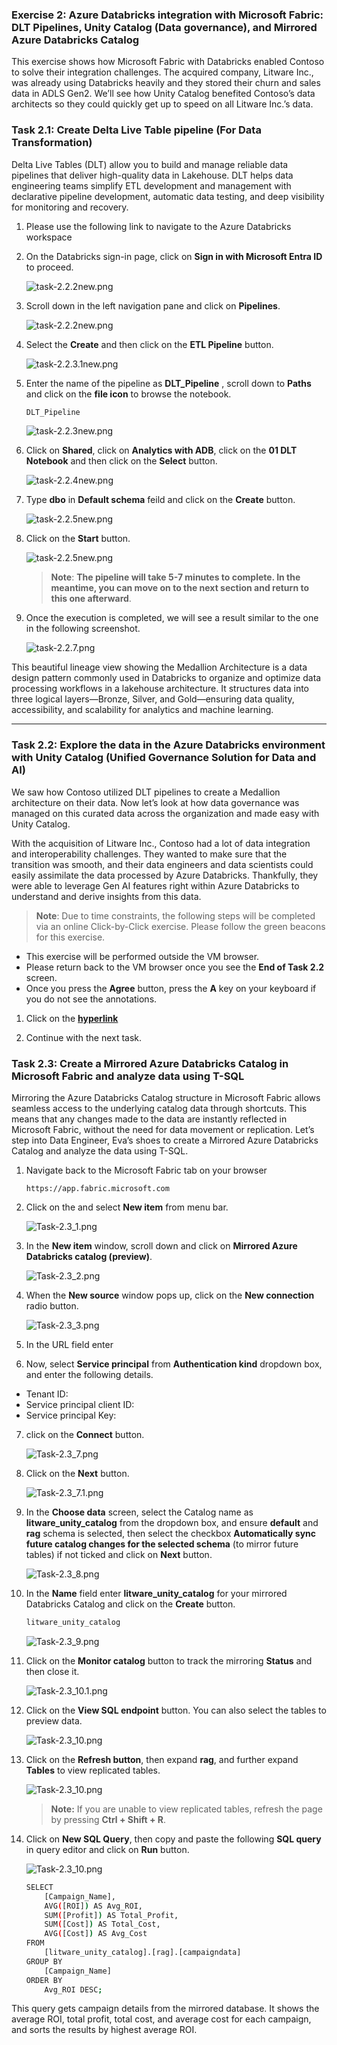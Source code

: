 ### Exercise 2: Azure Databricks integration with Microsoft Fabric: DLT Pipelines, Unity Catalog (Data governance), and Mirrored Azure Databricks Catalog

This exercise shows how Microsoft Fabric with Databricks enabled Contoso to solve their integration challenges. The acquired company, Litware Inc., was already using Databricks heavily and they stored their churn and sales data in ADLS Gen2. We’ll see how Unity Catalog benefited Contoso’s data architects so they could quickly get up to speed on all Litware Inc.’s data.

### Task 2.1: Create Delta Live Table pipeline (For Data Transformation)

Delta Live Tables (DLT) allow you to build and manage reliable data pipelines that deliver high-quality data in Lakehouse. DLT helps data engineering teams simplify ETL development and management with declarative pipeline development, automatic data testing, and deep visibility for monitoring and recovery.

1. Please use the following link to navigate to the Azure Databricks workspace **<inject key= "livedatabricksWorkspaceUrl" enableCopy="true"/>**

2. On the Databricks sign-in page, click on **Sign in with Microsoft Entra ID** to proceed.

    ![task-2.2.2new.png](media/1ds.png)

2. Scroll down in the left navigation pane and click on **Pipelines**.

    ![task-2.2.2new.png](media/l9.png)

3. Select the **Create** and then click on the **ETL Pipeline** button.

    ![task-2.2.3.1new.png](media/2ds.png)

4. Enter the name of the pipeline as **DLT_Pipeline** , scroll down to **Paths** and click on the **file icon** to browse the notebook.

    ```BASH
    DLT_Pipeline
    ```
    ![task-2.2.3new.png](media/task-2.2.3ne.png)

5. Click on **Shared**, click on **Analytics with ADB**, click on the **01 DLT Notebook** and then click on the **Select** button.

    ![task-2.2.4new.png](media/f13.png)

6. Type **dbo** in **Default schema** feild and click on the **Create** button.

    ![task-2.2.5new.png](media/f45.png)

7. Click on the **Start** button.

    ![task-2.2.5new.png](media/f14.png)

    >**Note**: **The pipeline will take 5-7 minutes to complete. In the meantime, you can move on to the next section and return to this one afterward**.

8. Once the execution is completed, we will see a result similar to the one in the following screenshot.

    ![task-2.2.7.png](media/task-2.2.7.png)

This beautiful lineage view showing the Medallion Architecture is a data design pattern commonly used in Databricks to organize and optimize data processing workflows in a lakehouse architecture. It structures data into three logical layers—Bronze, Silver, and Gold—ensuring data quality, accessibility, and scalability for analytics and machine learning.

---

### Task 2.2:  Explore the data in the Azure Databricks environment with Unity Catalog (Unified Governance Solution for Data and AI)

We saw how Contoso utilized DLT pipelines to create a Medallion architecture on their data. Now let’s look at how data governance was managed on this curated data across the organization and made easy with Unity Catalog.
 
With the acquisition of Litware Inc., Contoso had a lot of data integration and interoperability challenges. They wanted to make sure that the transition was smooth, and their data engineers and data scientists could easily assimilate the data processed by Azure Databricks. Thankfully, they were able to leverage Gen AI features right within Azure Databricks to understand and derive insights from this data.

>**Note**: Due to time constraints, the following steps will be completed via an online Click-by-Click exercise.
>Please follow the green beacons for this exercise.
- This exercise will be performed outside the VM browser.
- Please return back to the VM browser once you see the **End of Task 2.2** screen.
- Once you press the **Agree** button, press the **A** key on your keyboard if you do not see the annotations.
	
1. Click on the [**hyperlink**](https://regale.cloud/Microsoft/play/4251/azure-database-unity-catalog#/0/0)

2. Continue with the next task.

### Task 2.3: Create a Mirrored Azure Databricks Catalog in Microsoft Fabric and analyze data using T-SQL

Mirroring the Azure Databricks Catalog structure in Microsoft Fabric allows seamless access to the underlying catalog data through shortcuts. This means that any changes made to the data are instantly reflected in Microsoft Fabric, without the need for data movement or replication. Let’s step into Data Engineer, Eva’s shoes to create a Mirrored Azure Databricks Catalog and analyze the data using T-SQL. 

1. Navigate back to the Microsoft Fabric tab on your browser 
    
    ```
    https://app.fabric.microsoft.com
    ```

2. Click on the **<inject key= "WorkspaceName" enableCopy="true"/>** and select **New item** from menu bar.

    ![Task-2.3_1.png](media/Task-2.3_1.png)

3. In the **New item** window, scroll down and click on **Mirrored Azure Databricks catalog (preview)**.

   ![Task-2.3_2.png](media/Task-2.3_2.png)

4. When the **New source** window pops up, click on the **New connection** radio button.

   ![Task-2.3_3.png](media/l11.png)

5. In the URL field enter **<inject key= "databricksurl" enableCopy="true"/>**

6. Now, select **Service principal** from **Authentication kind** dropdown box, and enter the following details.

- Tenant ID: **<inject key= "catalogTenantID" enableCopy="true"/>**
- Service principal client ID: **<inject key= "ClientID" enableCopy="true"/>**
- Service principal Key: **<inject key= "Secret" enableCopy="true"/>**

7. click on the **Connect** button.

    ![Task-2.3_7.png](media/l12.png)

8. Click on the **Next** button.

   ![Task-2.3_7.1.png](media/l13.png)

9. In the **Choose data** screen, select the Catalog name as **litware_unity_catalog** from the dropdown box, and ensure **default** and **rag** schema is selected, then select the checkbox **Automatically sync future catalog changes for the selected schema** (to mirror future tables) if not ticked and click on **Next** button.

    ![Task-2.3_8.png](media/Task-2.3_8u.png)

10. In the **Name** field enter **litware_unity_catalog** for your mirrored Databricks Catalog and click on the **Create** button.

    ```BASH
    litware_unity_catalog
    ```

    ![Task-2.3_9.png](media/Task-2.3_9.png)

11. Click on the **Monitor catalog** button to track the mirroring **Status** and then close it.

    ![Task-2.3_10.1.png](media/Task-2.3_10.1.png)

12. Click on the **View SQL endpoint** button. You can also select the tables to preview data.

    ![Task-2.3_10.png](media/Task-2.3_10.png)

13. Click on the **Refresh button**, then expand **rag**, and further expand **Tables** to view replicated tables.

    ![Task-2.3_10.png](media/f79.png)

    >**Note:** If you are unable to view replicated tables, refresh the page by pressing **Ctrl + Shift + R**.
 
14. Click on **New SQL Query**, then copy and paste the following **SQL query** in query editor and click on **Run** button.
 
    ![Task-2.3_10.png](media/f80.png)
 
    ```BASH
    SELECT 
        [Campaign_Name],
        AVG([ROI]) AS Avg_ROI,
        SUM([Profit]) AS Total_Profit,
        SUM([Cost]) AS Total_Cost,
        AVG([Cost]) AS Avg_Cost
    FROM 
        [litware_unity_catalog].[rag].[campaigndata]
    GROUP BY 
        [Campaign_Name]
    ORDER BY 
        Avg_ROI DESC; 
    ```
This query gets campaign details from the mirrored database. It shows the average ROI, total profit, total cost, and average cost for each campaign, and sorts the results by highest average ROI.